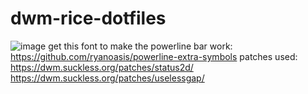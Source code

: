 # dwm-rice-dotfiles
![image](https://user-images.githubusercontent.com/53278263/218299847-765527f3-bb2f-43f9-926e-2394416483e9.png)
get this font to make the powerline bar work: https://github.com/ryanoasis/powerline-extra-symbols
patches used: https://dwm.suckless.org/patches/status2d/ https://dwm.suckless.org/patches/uselessgap/
